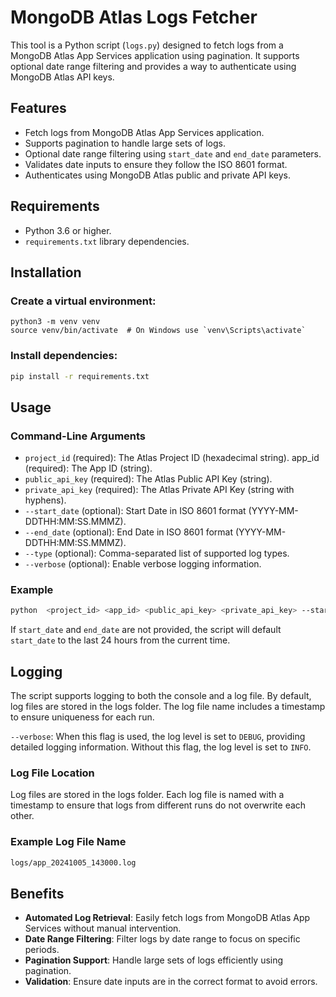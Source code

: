 # MongoDB Atlas Logs Fetcher

This tool is a Python script (`logs.py`) designed to fetch logs from a MongoDB Atlas App Services application using pagination. It supports optional date range filtering and provides a way to authenticate using MongoDB Atlas API keys.

## Features

- Fetch logs from MongoDB Atlas App Services application.
- Supports pagination to handle large sets of logs.
- Optional date range filtering using `start_date` and `end_date` parameters.
- Validates date inputs to ensure they follow the ISO 8601 format.
- Authenticates using MongoDB Atlas public and private API keys.

## Requirements

- Python 3.6 or higher.
- `requirements.txt` library dependencies.

## Installation 

### Create a virtual environment:

```basg
python3 -m venv venv
source venv/bin/activate  # On Windows use `venv\Scripts\activate`
```

### Install dependencies:

```bash
pip install -r requirements.txt
```

## Usage

### Command-Line Arguments

* `project_id` (required): The Atlas Project ID (hexadecimal string).
app_id (required): The App ID (string).
* `public_api_key` (required): The Atlas Public API Key (string).
* `private_api_key` (required): The Atlas Private API Key (string with hyphens).
* `--start_date` (optional): Start Date in ISO 8601 format (YYYY-MM-DDTHH:MM:SS.MMMZ).
* `--end_date` (optional): End Date in ISO 8601 format (YYYY-MM-DDTHH:MM:SS.MMMZ).
* `--type` (optional): Comma-separated list of supported log types. 
* `--verbose` (optional): Enable verbose logging information.

### Example

```bash
python  <project_id> <app_id> <public_api_key> <private_api_key> --start_date 2024-10-05T14:30:00.000Z --end_date 2024-10-06T14:30:00.000Z
```

If `start_date` and `end_date` are not provided, the script will default `start_date` to the last 24 hours from the current time.

## Logging

The script supports logging to both the console and a log file. By default, log files are stored in the logs folder. The log file name includes a timestamp to ensure uniqueness for each run.

`--verbose`: When this flag is used, the log level is set to `DEBUG`, providing detailed logging information. Without this flag, the log level is set to `INFO`.

### Log File Location

Log files are stored in the logs folder. Each log file is named with a timestamp to ensure that logs from different runs do not overwrite each other.

### Example Log File Name

```bash
logs/app_20241005_143000.log
```

## Benefits

* **Automated Log Retrieval**: Easily fetch logs from MongoDB Atlas App Services without manual intervention.
* **Date Range Filtering**: Filter logs by date range to focus on specific periods.
* **Pagination Support**: Handle large sets of logs efficiently using pagination.
* **Validation**: Ensure date inputs are in the correct format to avoid errors.
